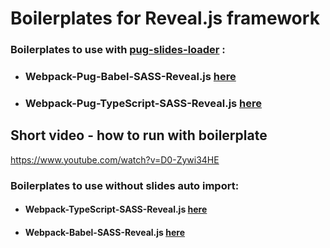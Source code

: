 # Boilerplates for Reveal.js framework

### Boilerplates to use with [pug-slides-loader](https://www.npmjs.com/package/pug-slides-loader) :

- ### Webpack-Pug-Babel-SASS-Reveal.js [here](https://github.com/xmelsky/reveal.js-boilerplates/tree/reveal.js-pug-babel-sass)

- ### Webpack-Pug-TypeScript-SASS-Reveal.js [here](https://github.com/xmelsky/reveal.js-boilerplates/tree/reveal.js-pug-typescript-sass)

## Short video - how to run with boilerplate
https://www.youtube.com/watch?v=D0-Zywi34HE

### Boilerplates to use without slides auto import:

- #### Webpack-TypeScript-SASS-Reveal.js [here](https://github.com/xmelsky/reveal.js-boilerplates/tree/reveal.js-typescript-sass)

- #### Webpack-Babel-SASS-Reveal.js [here](https://github.com/xmelsky/reveal.js-boilerplates/tree/reveal.js-babel-sass)
